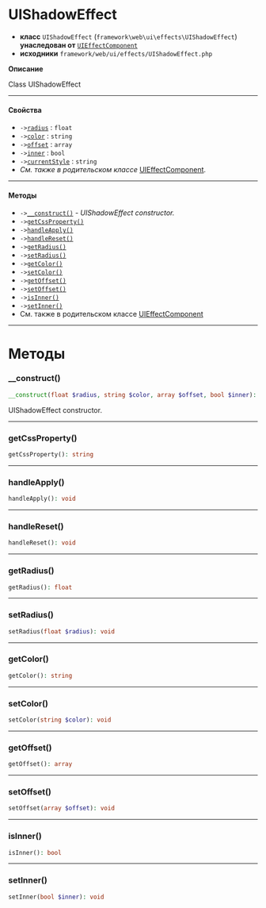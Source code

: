 # UIShadowEffect

- **класс** `UIShadowEffect` (`framework\web\ui\effects\UIShadowEffect`) **унаследован от** [`UIEffectComponent`](https://github.com/jphp-group/wizard-framework/blob/master/wizard-web-ui/api-docs/classes/framework/web/ui/effects/UIEffectComponent.ru.md)
- **исходники** `framework/web/ui/effects/UIShadowEffect.php`

**Описание**

Class UIShadowEffect

---

#### Свойства

- `->`[`radius`](#prop-radius) : `float`
- `->`[`color`](#prop-color) : `string`
- `->`[`offset`](#prop-offset) : `array`
- `->`[`inner`](#prop-inner) : `bool`
- `->`[`currentStyle`](#prop-currentstyle) : `string`
- *См. также в родительском классе* [UIEffectComponent](https://github.com/jphp-group/wizard-framework/blob/master/wizard-web-ui/api-docs/classes/framework/web/ui/effects/UIEffectComponent.ru.md).

---

#### Методы

- `->`[`__construct()`](#method-__construct) - _UIShadowEffect constructor._
- `->`[`getCssProperty()`](#method-getcssproperty)
- `->`[`handleApply()`](#method-handleapply)
- `->`[`handleReset()`](#method-handlereset)
- `->`[`getRadius()`](#method-getradius)
- `->`[`setRadius()`](#method-setradius)
- `->`[`getColor()`](#method-getcolor)
- `->`[`setColor()`](#method-setcolor)
- `->`[`getOffset()`](#method-getoffset)
- `->`[`setOffset()`](#method-setoffset)
- `->`[`isInner()`](#method-isinner)
- `->`[`setInner()`](#method-setinner)
- См. также в родительском классе [UIEffectComponent](https://github.com/jphp-group/wizard-framework/blob/master/wizard-web-ui/api-docs/classes/framework/web/ui/effects/UIEffectComponent.ru.md)

---
# Методы

<a name="method-__construct"></a>

### __construct()
```php
__construct(float $radius, string $color, array $offset, bool $inner): void
```
UIShadowEffect constructor.

---

<a name="method-getcssproperty"></a>

### getCssProperty()
```php
getCssProperty(): string
```

---

<a name="method-handleapply"></a>

### handleApply()
```php
handleApply(): void
```

---

<a name="method-handlereset"></a>

### handleReset()
```php
handleReset(): void
```

---

<a name="method-getradius"></a>

### getRadius()
```php
getRadius(): float
```

---

<a name="method-setradius"></a>

### setRadius()
```php
setRadius(float $radius): void
```

---

<a name="method-getcolor"></a>

### getColor()
```php
getColor(): string
```

---

<a name="method-setcolor"></a>

### setColor()
```php
setColor(string $color): void
```

---

<a name="method-getoffset"></a>

### getOffset()
```php
getOffset(): array
```

---

<a name="method-setoffset"></a>

### setOffset()
```php
setOffset(array $offset): void
```

---

<a name="method-isinner"></a>

### isInner()
```php
isInner(): bool
```

---

<a name="method-setinner"></a>

### setInner()
```php
setInner(bool $inner): void
```